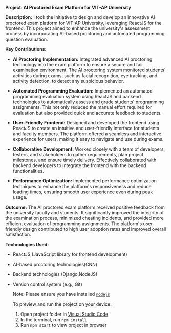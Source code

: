 **Project: AI Proctored Exam Platform for VIT-AP University**

**Description:**
I took the initiative to design and develop an innovative AI proctored exam platform for VIT-AP University, leveraging ReactJS for the frontend. This project aimed to enhance the university's assessment process by incorporating AI-based proctoring and automated programming question evaluation.

**Key Contributions:**
- **AI Proctoring Implementation:** Integrated advanced AI proctoring technology into the exam platform to ensure a secure and fair examination environment. The AI proctoring system monitored students' activities during exams, such as facial recognition, eye tracking, and activity detection, to detect any suspicious behavior.

- **Automated Programming Evaluation:** Implemented an automated programming evaluation system using ReactJS and backend technologies to automatically assess and grade students' programming assignments. This not only reduced the manual effort required for evaluation but also provided quick and accurate feedback to students.

- **User-Friendly Frontend:** Designed and developed the frontend using ReactJS to create an intuitive and user-friendly interface for students and faculty members. The platform offered a seamless and interactive experience for users, making it easy to navigate and use during exams.

- **Collaborative Development:** Worked closely with a team of developers, testers, and stakeholders to gather requirements, plan project milestones, and ensure timely delivery. Effectively collaborated with backend developers to integrate the frontend with the backend functionalities.

- **Performance Optimization:** Implemented performance optimization techniques to enhance the platform's responsiveness and reduce loading times, ensuring smooth user experience even during peak usage.

**Outcome:**
The AI proctored exam platform received positive feedback from the university faculty and students. It significantly improved the integrity of the examination process, minimized cheating incidents, and provided more efficient evaluation of programming assignments. The platform's user-friendly design contributed to high user adoption rates and improved overall satisfaction.

**Technologies Used:**
- ReactJS (JavaScript library for frontend development)
- AI-based proctoring technologies(CNN)
- Backend technologies (Django,NodeJS)
- Version control system (e.g., Git)



  Note: Please ensure you have installed <code><a href="https://nodejs.org/en/download/">nodejs</a></code>

  To preview and run the project on your device:
  1) Open project folder in <a href="https://code.visualstudio.com/download">Visual Studio Code</a>
  2) In the terminal, run `npm install`
  3) Run `npm start` to view project in browser
  
